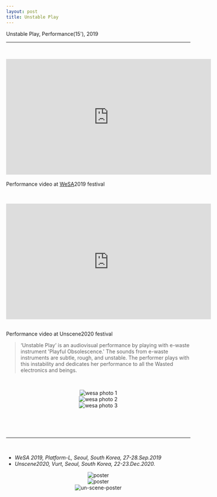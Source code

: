```yaml
---
layout: post
title: Unstable Play
---
```


Unstable Play, Performance(15'), 2019

***

<br/>
<p align="middle">
<div class="video-container">
<iframe width="560" height="315" src="https://www.youtube.com/embed/VgJLvaYKQ8c" frameborder="0" allow="accelerometer; autoplay; encrypted-media; gyroscope; picture-in-picture" allowfullscreen></iframe>
</div>
<br/>
Performance video at <a href="https://www.wesa.kr/2019" target="blank">WeSA</a>2019 festival
</p>
<br/>
<p align="middle">
<iframe width="560" height="315" src="https://www.youtube.com/embed/xmLxtZzVpXw" title="YouTube video player" frameborder="0" allow="accelerometer; autoplay; clipboard-write; encrypted-media; gyroscope; picture-in-picture" allowfullscreen></iframe>
</p>
<br/>
Performance video at Unscene2020 festival
<br/>

>‘Unstable Play’ is an audiovisual performance by playing with e-waste instrument 'Playful Obsolescence.' The sounds from e-waste instruments are subtle, rough, and unstable. The performer plays with this instability and dedicates her performance to all the Wasted electronics and beings.

<br/>

<div>
<p align="middle">
<img class="img_horizontal" src="http://drive.google.com/uc?export=view&id=1RWUqf-EnjYDDFC7ah66No3umjciPbLpM" alt="wesa photo 1" title="wesa photo 1"/>
<br/>
<img class="img_horizontal" src="http://drive.google.com/uc?export=view&id=1cE_UXkJmpJMl3px-UBGDQqqOXR7PAaM9" alt="wesa photo 2" title="wesa photo 2"/>
<br/>
<img class="img_horizontal" src="http://drive.google.com/uc?export=view&id=1OZKfdGbWmkf-PlbWxPCQbIzC2Na6Tabv" alt="wesa photo 3" title="wesa photo 3"/>
<br/>
</p>
</div>

<br/><br/><br/>

<hr>

<br/>
<ul>
<li><i>WeSA 2019, Platform-L, Seoul, South Korea, 27-28.Sep.2019</i></li>
<li><i>Unscene2020, Vurt, Seoul, South Korea, 22-23.Dec.2020.</i></li>
</ul>

<div class="img_row">
<p align="middle">
	<img class="img_poster" src="http://drive.google.com/uc?export=view&id=1LSa0zaHmEj-C_bPxI-0YpTjSI-V1IMpM" alt="poster" title="poster"/>
  <br/>
  <img class="img_poster" src="http://drive.google.com/uc?export=view&id=16Igbu94fpa5mPW21cnteIDfkUEudGaIx" alt="poster" title="poster"/>
	<br/>
  <img class="img_poster" src="{{ site.baseurl }}/img/work_footage/un-scene_2020.jpg" alt="un-scene-poster" title="un-scene-poster"/>
  </p>
</div>

<br/><br/><br/>
